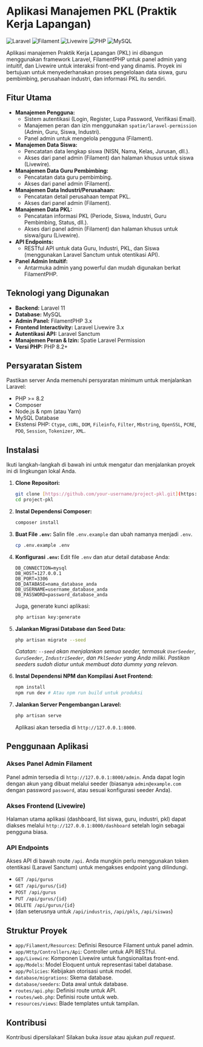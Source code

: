 # Aplikasi Manajemen PKL (Praktik Kerja Lapangan)

![Laravel](https://img.shields.io/badge/Laravel-11.x-FF2D20?style=for-the-badge&logo=laravel)
![Filament](https://img.shields.io/badge/Filament-3.x-2C3E50?style=for-the-badge&logo=laravel)
![Livewire](https://img.shields.io/badge/Livewire-3.x-4B4B4B?style=for-the-badge&logo=livewire)
![PHP](https://img.shields.io/badge/PHP-8.2%2B-777BB4?style=for-the-badge&logo=php)
![MySQL](https://img.shields.io/badge/MySQL-8.0%2B-4479A1?style=for-the-badge&logo=mysql)

Aplikasi manajemen Praktik Kerja Lapangan (PKL) ini dibangun menggunakan framework Laravel, FilamentPHP untuk panel admin yang intuitif, dan Livewire untuk interaksi front-end yang dinamis. Proyek ini bertujuan untuk menyederhanakan proses pengelolaan data siswa, guru pembimbing, perusahaan industri, dan informasi PKL itu sendiri.

## Fitur Utama

* **Manajemen Pengguna:**
    * Sistem autentikasi (Login, Register, Lupa Password, Verifikasi Email).
    * Manajemen peran dan izin menggunakan `spatie/laravel-permission` (Admin, Guru, Siswa, Industri).
    * Panel admin untuk mengelola pengguna (Filament).
* **Manajemen Data Siswa:**
    * Pencatatan data lengkap siswa (NISN, Nama, Kelas, Jurusan, dll.).
    * Akses dari panel admin (Filament) dan halaman khusus untuk siswa (Livewire).
* **Manajemen Data Guru Pembimbing:**
    * Pencatatan data guru pembimbing.
    * Akses dari panel admin (Filament).
* **Manajemen Data Industri/Perusahaan:**
    * Pencatatan detail perusahaan tempat PKL.
    * Akses dari panel admin (Filament).
* **Manajemen Data PKL:**
    * Pencatatan informasi PKL (Periode, Siswa, Industri, Guru Pembimbing, Status, dll.).
    * Akses dari panel admin (Filament) dan halaman khusus untuk siswa/guru (Livewire).
* **API Endpoints:**
    * RESTful API untuk data Guru, Industri, PKL, dan Siswa (menggunakan Laravel Sanctum untuk otentikasi API).
* **Panel Admin Intuitif:**
    * Antarmuka admin yang powerful dan mudah digunakan berkat FilamentPHP.

## Teknologi yang Digunakan

* **Backend:** Laravel 11
* **Database:** MySQL
* **Admin Panel:** FilamentPHP 3.x
* **Frontend Interactivity:** Laravel Livewire 3.x
* **Autentikasi API:** Laravel Sanctum
* **Manajemen Peran & Izin:** Spatie Laravel Permission
* **Versi PHP:** PHP 8.2+

## Persyaratan Sistem

Pastikan server Anda memenuhi persyaratan minimum untuk menjalankan Laravel:

* PHP >= 8.2
* Composer
* Node.js & npm (atau Yarn)
* MySQL Database
* Ekstensi PHP: `Ctype`, `cURL`, `DOM`, `Fileinfo`, `Filter`, `Mbstring`, `OpenSSL`, `PCRE`, `PDO`, `Session`, `Tokenizer`, `XML`.

## Instalasi

Ikuti langkah-langkah di bawah ini untuk mengatur dan menjalankan proyek ini di lingkungan lokal Anda.

1.  **Clone Repositori:**
    ```bash
    git clone [https://github.com/your-username/project-pkl.git](https://github.com/your-username/project-pkl.git)
    cd project-pkl
    ```

2.  **Instal Dependensi Composer:**
    ```bash
    composer install
    ```

3.  **Buat File `.env`:**
    Salin file `.env.example` dan ubah namanya menjadi `.env`.
    ```bash
    cp .env.example .env
    ```

4.  **Konfigurasi `.env`:**
    Edit file `.env` dan atur detail database Anda:
    ```dotenv
    DB_CONNECTION=mysql
    DB_HOST=127.0.0.1
    DB_PORT=3306
    DB_DATABASE=nama_database_anda
    DB_USERNAME=username_database_anda
    DB_PASSWORD=password_database_anda
    ```
    Juga, generate kunci aplikasi:
    ```bash
    php artisan key:generate
    ```

5.  **Jalankan Migrasi Database dan Seed Data:**
    ```bash
    php artisan migrate --seed
    ```
    *Catatan: `--seed` akan menjalankan semua seeder, termasuk `UserSeeder`, `GuruSeeder`, `IndustriSeeder`, dan `PklSeeder` yang Anda miliki. Pastikan seeders sudah diatur untuk membuat data dummy yang relevan.*

6.  **Instal Dependensi NPM dan Kompilasi Aset Frontend:**
    ```bash
    npm install
    npm run dev # Atau npm run build untuk produksi
    ```

7.  **Jalankan Server Pengembangan Laravel:**
    ```bash
    php artisan serve
    ```

    Aplikasi akan tersedia di `http://127.0.0.1:8000`.

## Penggunaan Aplikasi

### Akses Panel Admin Filament

Panel admin tersedia di `http://127.0.0.1:8000/admin`.
Anda dapat login dengan akun yang dibuat melalui seeder (biasanya `admin@example.com` dengan password `password`, atau sesuai konfigurasi seeder Anda).

### Akses Frontend (Livewire)

Halaman utama aplikasi (dashboard, list siswa, guru, industri, pkl) dapat diakses melalui `http://127.0.0.1:8000/dashboard` setelah login sebagai pengguna biasa.

### API Endpoints

Akses API di bawah route `/api`. Anda mungkin perlu menggunakan token otentikasi (Laravel Sanctum) untuk mengakses endpoint yang dilindungi.

* `GET /api/gurus`
* `GET /api/gurus/{id}`
* `POST /api/gurus`
* `PUT /api/gurus/{id}`
* `DELETE /api/gurus/{id}`
* (dan seterusnya untuk `/api/industris`, `/api/pkls`, `/api/siswas`)

## Struktur Proyek

* `app/Filament/Resources`: Definisi Resource Filament untuk panel admin.
* `app/Http/Controllers/Api`: Controller untuk API RESTful.
* `app/Livewire`: Komponen Livewire untuk fungsionalitas front-end.
* `app/Models`: Model Eloquent untuk representasi tabel database.
* `app/Policies`: Kebijakan otorisasi untuk model.
* `database/migrations`: Skema database.
* `database/seeders`: Data awal untuk database.
* `routes/api.php`: Definisi route untuk API.
* `routes/web.php`: Definisi route untuk web.
* `resources/views`: Blade templates untuk tampilan.

## Kontribusi

Kontribusi dipersilakan! Silakan buka *issue* atau ajukan *pull request*.
